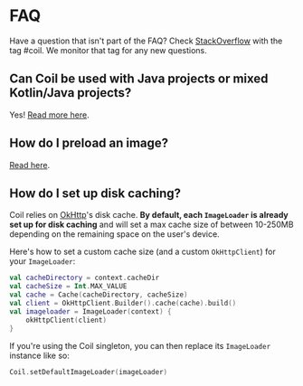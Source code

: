 # FAQ

Have a question that isn't part of the FAQ? Check [StackOverflow](https://stackoverflow.com/questions/tagged/coil) with the tag #coil. We monitor that tag for any new questions.

## Can Coil be used with Java projects or mixed Kotlin/Java projects?

Yes! [Read more here](java_compatibility.md).

## How do I preload an image?

[Read here](../getting_started/#preloading).

## How do I set up disk caching?

Coil relies on [OkHttp](https://square.github.io/okhttp/)'s disk cache. **By default, each `ImageLoader` is already set up for disk caching** and will set a max cache size of between 10-250MB depending on the remaining space on the user's device.

Here's how to set a custom cache size (and a custom `OkHttpClient`) for your `ImageLoader`:

```kotlin
val cacheDirectory = context.cacheDir
val cacheSize = Int.MAX_VALUE
val cache = Cache(cacheDirectory, cacheSize)
val client = OkHttpClient.Builder().cache(cache).build()
val imageloader = ImageLoader(context) {
    okHttpClient(client)
}
```

If you're using the Coil singleton, you can then replace its `ImageLoader` instance like so:

```kotlin
Coil.setDefaultImageLoader(imageLoader)
```
